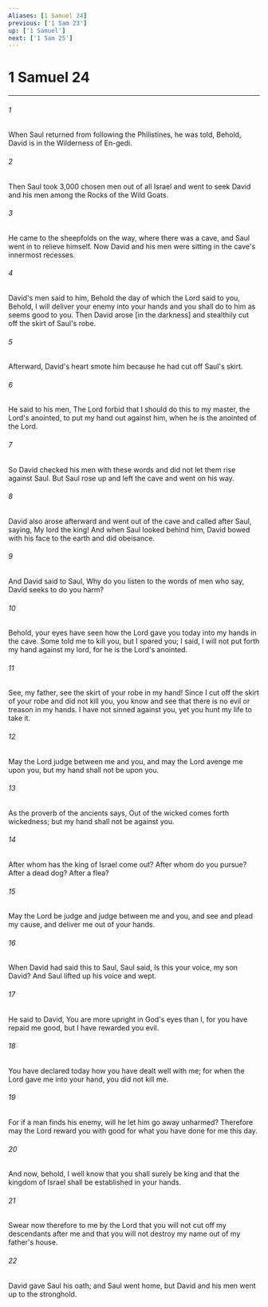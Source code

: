 ```yaml
---
Aliases: [1 Samuel 24]
previous: ['1 Sam 23']
up: ['1 Samuel']
next: ['1 Sam 25']
---
```

# 1 Samuel 24

***

###### 1 

When Saul returned from following the Philistines, he was told, Behold, David is in the Wilderness of En-gedi. 

###### 2 

Then Saul took 3,000 chosen men out of all Israel and went to seek David and his men among the Rocks of the Wild Goats. 

###### 3 

He came to the sheepfolds on the way, where there was a cave, and Saul went in to relieve himself. Now David and his men were sitting in the cave's innermost recesses. 

###### 4 

David's men said to him, Behold the day of which the Lord said to you, Behold, I will deliver your enemy into your hands and you shall do to him as seems good to you. Then David arose [in the darkness] and stealthily cut off the skirt of Saul's robe. 

###### 5 

Afterward, David's heart smote him because he had cut off Saul's skirt. 

###### 6 

He said to his men, The Lord forbid that I should do this to my master, the Lord's anointed, to put my hand out against him, when he is the anointed of the Lord. 

###### 7 

So David checked his men with these words and did not let them rise against Saul. But Saul rose up and left the cave and went on his way. 

###### 8 

David also arose afterward and went out of the cave and called after Saul, saying, My lord the king! And when Saul looked behind him, David bowed with his face to the earth and did obeisance. 

###### 9 

And David said to Saul, Why do you listen to the words of men who say, David seeks to do you harm? 

###### 10 

Behold, your eyes have seen how the Lord gave you today into my hands in the cave. Some told me to kill you, but I spared you; I said, I will not put forth my hand against my lord, for he is the Lord's anointed. 

###### 11 

See, my father, see the skirt of your robe in my hand! Since I cut off the skirt of your robe and did not kill you, you know and see that there is no evil or treason in my hands. I have not sinned against you, yet you hunt my life to take it. 

###### 12 

May the Lord judge between me and you, and may the Lord avenge me upon you, but my hand shall not be upon you. 

###### 13 

As the proverb of the ancients says, Out of the wicked comes forth wickedness; but my hand shall not be against you. 

###### 14 

After whom has the king of Israel come out? After whom do you pursue? After a dead dog? After a flea? 

###### 15 

May the Lord be judge and judge between me and you, and see and plead my cause, and deliver me out of your hands. 

###### 16 

When David had said this to Saul, Saul said, Is this your voice, my son David? And Saul lifted up his voice and wept. 

###### 17 

He said to David, You are more upright in God's eyes than I, for you have repaid me good, but I have rewarded you evil. 

###### 18 

You have declared today how you have dealt well with me; for when the Lord gave me into your hand, you did not kill me. 

###### 19 

For if a man finds his enemy, will he let him go away unharmed? Therefore may the Lord reward you with good for what you have done for me this day. 

###### 20 

And now, behold, I well know that you shall surely be king and that the kingdom of Israel shall be established in your hands. 

###### 21 

Swear now therefore to me by the Lord that you will not cut off my descendants after me and that you will not destroy my name out of my father's house. 

###### 22 

David gave Saul his oath; and Saul went home, but David and his men went up to the stronghold.
